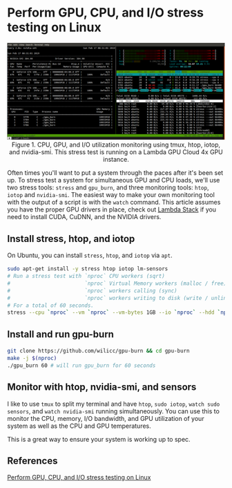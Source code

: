 # Perform GPU, CPU, and I/O stress testing on Linux

<p align="center">
    <img src=images/stress-test-gpu-burn-htop-iotop-nvidia-smi-linux.png>
    Figure 1. CPU, GPU, and I/O utilization monitoring using tmux, htop, iotop, and nvidia-smi. This stress test is running on a Lambda GPU Cloud 4x GPU instance.
</p>

Often times you'll want to put a system through the paces after it's been set up. To stress test a system for simultaneous GPU and CPU loads, we'll use two stress tools: `stress` and `gpu_burn`, and three monitoring tools: `htop`, `iotop` and `nvidia-smi`. The easiest way to make your own monitoring tool with the output of a script is with the `watch` command. This article assumes you have the proper GPU drivers in place, check out [Lambda Stack](https://lambdalabs.com/lambda-stack-deep-learning-software) if you need to install CUDA, CuDNN, and the NVIDIA drivers.

## Install stress, htop, and iotop

On Ubuntu, you can install `stress`, `htop`, and `iotop` via `apt`.

```bash
sudo apt-get install -y stress htop iotop lm-sensors
# Run a stress test with `nproc` CPU workers (sqrt)
#                        `nproc` Virtual Memory workers (malloc / free)
#                        `nproc` workers calling (sync)
#                        `nproc` workers writing to disk (write / unlink)
# For a total of 60 seconds.
stress --cpu `nproc` --vm `nproc` --vm-bytes 1GB --io `nproc` --hdd `nproc` --hdd-bytes 1GB --timeout 60s
```

## Install and run gpu-burn

```bash
git clone https://github.com/wilicc/gpu-burn && cd gpu-burn
make -j $(nproc)
./gpu_burn 60 # will run gpu_burn for 60 seconds
```

## Monitor with htop, nvidia-smi, and sensors

I like to use `tmux` to split my terminal and have `htop`, `sudo iotop`, `watch sudo sensors`, and `watch nvidia-smi` running simultaneously. You can use this to monitor the CPU, memory, I/O bandwidth, and GPU utilization of your system as well as the CPU and GPU temperatures.

This is a great way to ensure your system is working up to spec.

## References

[Perform GPU, CPU, and I/O stress testing on Linux](https://lambdalabs.com/blog/perform-gpu-and-cpu-stress-testing-on-linux/)
